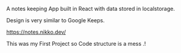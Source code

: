 A notes keeping App built in React with data stored in localstorage.

Design is very similar to Google Keeps.

https://notes.nikko.dev/



This was my First Project so Code structure is a mess .!
